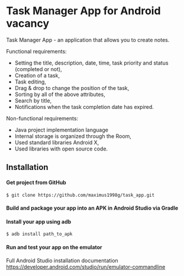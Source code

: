 # Task Manager App for Android vacancy

Task Manager App - an application that allows you to create notes.

Functional requirements:
- Setting the title, description, date, time, task priority and status (completed or not),
- Creation of a task,
- Task editing,
- Drag & drop to change the position of the task,
- Sorting by all of the above attributes,
- Search by title,
- Notifications when the task completion date has expired.


Non-functional requirements:
- Java project implementation language
- Internal storage is organized through the Room,
- Used standard libraries Android X,
- Used libraries with open source code.

## Installation

#### Get project from GitHub
```
$ git clone https://github.com/maximus1998g/task_app.git
```

#### Build and package your app into an APK in Android Studio via Gradle


#### Install your app using adb
```
$ adb install path_to_apk

```

#### Run and test your app on the emulator


Full Android Studio installation documentation https://developer.android.com/studio/run/emulator-commandline
